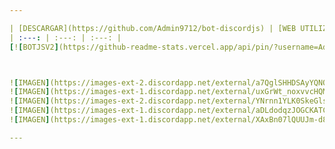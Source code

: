 ```yaml
---

| [DESCARGAR](https://github.com/Admin9712/bot-discordjs) | [WEB UTILIZADA](https://discord.js.org/#/) | [TUTORIAL](https://www.youtube.com/watch?v=-uP-KtHl6YU&t=1s) |
| :---: | :---: | :---: |
[![BOTJSV2](https://github-readme-stats.vercel.app/api/pin/?username=Admin9712&repo=bot-discordjs&theme=dark)](https://github.com/Admin9712/bot-discordjs)<br/>



![IMAGEN](https://images-ext-2.discordapp.net/external/a7QglSHHDSAyYQNO17fGLXvVXU2cApG-hxz97PUdL2o/%3Ffontsize%3D38%26textcolor%3Dbot%26text%3DBOT/http/fortnitefontgenerator.com/img.php)
![IMAGEN](https://images-ext-1.discordapp.net/external/uxGrWt_noxvvcHQMzkDh6hDA_RAVcYcXRgmsfgVFox0/%3Ffontsize%3D38%26textcolor%3Dbot%26text%3DDE/http/fortnitefontgenerator.com/img.php)
![IMAGEN](https://images-ext-2.discordapp.net/external/YNrnn1YLK0SkeGlsyEUdEUMxkR-nDCYNCxF4yAcMdJA/%3Ffontsize%3D38%26textcolor%3D16bbf2%26text%3DDISCORD/http/fortnitefontgenerator.com/img.php)
![IMAGEN](https://images-ext-1.discordapp.net/external/aDLdodqzJOGCKATCuyL81j75IxG9t94zaYT6mp9sjpI/%3Ffontsize%3D38%26textcolor%3Dbot%26text%3DEN/http/fortnitefontgenerator.com/img.php)
![IMAGEN](https://images-ext-1.discordapp.net/external/XAxBn07lQUUJm-d8gLprTV9CdPAneiIt1eoZhkffTto/%3Ffontsize%3D38%26textcolor%3De39414%26text%3DJAVASCRIPT/http/fortnitefontgenerator.com/img.php)

---
```

